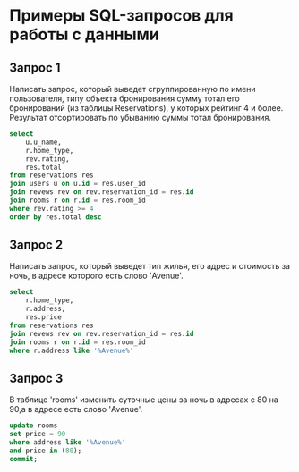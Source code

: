# Примеры SQL-запросов для работы с данными

## Запрос 1
Написать запрос, который выведет сгруппированную по имени пользователя, типу объекта бронирования сумму тотал его бронирований (из таблицы Reservations), у которых рейтинг 4 и более. Результат отсортировать по убыванию суммы тотал бронирования.

```sql
select
    u.u_name,
    r.home_type,
    rev.rating,
    res.total
from reservations res
join users u on u.id = res.user_id
join revews rev on rev.reservation_id = res.id
join rooms r on r.id = res.room_id
where rev.rating >= 4
order by res.total desc
```

## Запрос 2
Написать запрос, который выведет тип жилья, его адрес и стоимость за ночь, в адресе которого есть слово 'Avenue'.

```sql
select
    r.home_type,
    r.address,
    res.price 
from reservations res
join revews rev on rev.reservation_id = res.id
join rooms r on r.id = res.room_id
where r.address like '%Avenue%'
```

## Запрос 3
В таблице 'rooms' изменить суточные цены за ночь в адресах c 80 на 90,а в адресе есть слово 'Avenue'.

```sql
update rooms
set price = 90
where address like '%Avenue%'
and price in (80);
commit;
```
